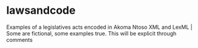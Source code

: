 # lawsandcode
Examples of a legislatives acts encoded in Akoma Ntoso XML and LexML | Some are fictional, some examples true. This will be explicit through comments
